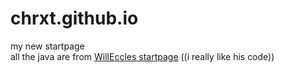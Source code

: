 # chrxt.github.io

my new startpage <br>
all the java are from <a href="https://github.com/WillEccles/startpage">WillEccles startpage</a> ((i really like his code))
<br>
